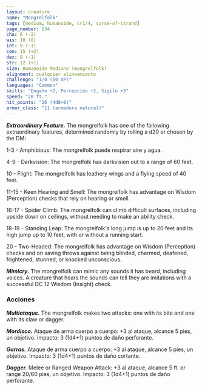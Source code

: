 ```yaml
---
layout: creature
name: "Mongrelfolk"
tags: [medium, humanoide, cr1/4, curse-of-strahd]
page_number: 234
cha: 6 (-2)
wis: 10 (0)
int: 9 (-1)
con: 15 (+2)
dex: 9 (-1)
str: 12 (+1)
size: Humanoide Mediano (mongrelfolk)
alignment: cualquier alineamiento
challenge: "1/4 (50 XP)"
languages: "Common"
skills: "Engaño +2, Percepción +2, Sigilo +3"
speed: "20 ft."
hit_points: "26 (4d8+8)"
armor_class: "11 (armadura natural)"
---
```


***Extraordinary Feature.*** The mongrelfolk has one of the following extraordinary features, determined randomly by rolling a d20 or chosen by the DM:

1-3 - Amphibious: The mongrelfolk puede respirar aire y agua.

4-9 - Darkvision: The mongrelfolk has darkvision out to a range of 60 feet.

10 - Flight: The mongrelfolk has leathery wings and a flying speed of 40 feet.

11-15 - Keen Hearing and Smell: The mongrelfolk has advantage on Wisdom (Perception) checks that rely on hearing or smell.

16-17 - Spider Climb: The mongrelfolk can climb difficult surfaces, including upside down on ceilings, without needing to make an ability check.

18-19 - Standing Leap: The mongrelfolk's long jump is up to 20 feet and its high jump up to 10 feet, with or without a running start.

20 - Two-Headed: The mongrelfolk has advantage on Wisdom (Perception) checks and on saving throws against being blinded, charmed, deafened, frightened, stunned, or knocked unconscious.

***Mimicry.*** The mongrelfolk can mimic any sounds it has beard, including voices. A creature that hears the sounds can tell they are imitations with a successful DC 12 Wisdom (Insight) check.

### Acciones

***Multiataque.*** The mongrelfolk makes two attacks: one with its bite and one with its claw or dagger.

***Mordisco.*** Ataque de arma cuerpo a cuerpo: +3 al ataque, alcance 5 pies, un objetivo. Impacto: 3 (1d4+1) puntos de daño perforante.

***Garras.*** Ataque de arma cuerpo a cuerpo: +3 al ataque, alcance 5 pies, un objetivo. Impacto: 3 (1d4+1) puntos de daño cortante.

***Dagger.*** Melee or Ranged Weapon Attack: +3 al ataque, alcance 5 ft. or range 20/60 pies, un objetivo. Impacto: 3 (1d4+1) puntos de daño perforante.